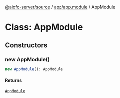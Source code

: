[@aiofc-server/source](../../../index.md) / [app/app.module](../index.md) / AppModule

# Class: AppModule

## Constructors

### new AppModule()

```ts
new AppModule(): AppModule
```

#### Returns

[`AppModule`](AppModule.md)
